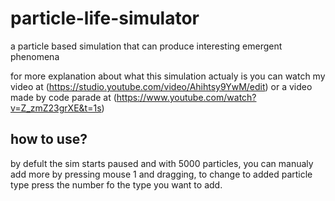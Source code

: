 # particle-life-simulator
a particle based simulation that can produce interesting emergent phenomena

for more explanation about what this simulation actualy is you can watch my video at 
(https://studio.youtube.com/video/Ahihtsy9YwM/edit)
or a video made by code parade at 
(https://www.youtube.com/watch?v=Z_zmZ23grXE&t=1s)


## how to use?
by defult the sim starts paused and with 5000 particles, 
you can manualy add more by pressing mouse 1 and dragging, 
to change to added particle type press the number fo the type you want to add.
